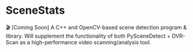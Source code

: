 # SceneStats
:clapper: [Coming Soon] A C++ and OpenCV-based scene detection program &amp; library.  Will supplement the functionality of both PySceneDetect + DVR-Scan as a high-performance video scanning/analysis tool.
